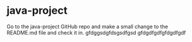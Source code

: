 # java-project
Go to the java-project GitHub repo and make a
small change to the README.md file and check it
in.
gfdggsdgfdsgsdfgsd
gfdgdfgdfgfdgdfgdf
